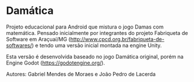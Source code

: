 # Damática

Projeto educacional para Android que mistura o jogo Damas com matemática. Pensado inicialmente por integrantes do projeto Fabriqueta de Software em Araçuaí/MG (http://www.cpcd.org.br/fabriqueta-de-softwares/) e tendo uma versão inicial montada na engine Unity.

Esta versão é desenvolvida baseado no jogo Damática original, porém na Engine Godot (https://godotengine.org/).

Autores: Gabriel Mendes de Moraes e João Pedro de Lacerda
